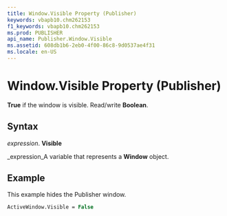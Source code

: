 ```yaml
---
title: Window.Visible Property (Publisher)
keywords: vbapb10.chm262153
f1_keywords: vbapb10.chm262153
ms.prod: PUBLISHER
api_name: Publisher.Window.Visible
ms.assetid: 608db1b6-2eb0-4f00-86c8-9d0537ae4f31
ms.locale: en-US
---
```



# Window.Visible Property (Publisher)

 **True** if the window is visible. Read/write **Boolean**.


## Syntax

 _expression_. **Visible**

 _expression_A variable that represents a  **Window** object.


## Example

This example hides the Publisher window.


```vb
ActiveWindow.Visible = False
```



